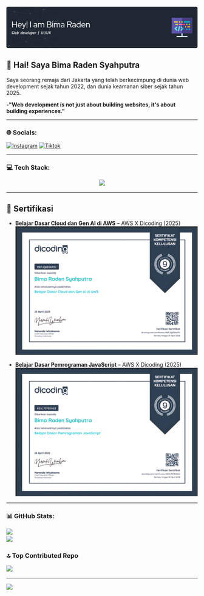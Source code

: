 ![Bima Raden](./img/Header-1.png)


## 👋 Hai! Saya Bima Raden Syahputra

Saya seorang remaja dari Jakarta yang telah berkecimpung di dunia web development sejak tahun 2022, dan dunia keamanan siber sejak tahun 2025.  

**-"Web development is not just about building websites, it's about building experiences."**



---

### 🌐 Socials:
[![Instagram](https://img.shields.io/badge/Instagram-%23E4405F.svg?logo=Instagram&logoColor=white)](https://instagram.com/Bimaraden__) 
[![Tiktok](https://img.shields.io/badge/TikTok-000000?style=for-the-badge&logo=tiktok&logoColor=white)](https://www.tiktok.com/@bimrdsy)

---

### 💻 Tech Stack:
  <p align="center">
  <a href="https://skillicons.dev">
    <img src="https://skillicons.dev/icons?i=js,html,css,react,typescript,vue,tailwind,bootstrap,figma,arduino" />
  </a>
</p>

---

## 📜 Sertifikasi

- **Belajar Dasar Cloud dan Gen Al di AWS** – AWS X Dicoding (2025)  
  ![Dasar cloud and AI](./img/1.png)

- **Belajar Dasar Pemrograman JavaScript** – AWS X Dicoding (2025)  
  ![JS certificate](./img/2.png)

---


### 📊 GitHub Stats:
![](https://github-readme-stats.vercel.app/api?username=Bimaraden&theme=dark&hide_border=false&include_all_commits=true&count_private=false)<br/>
![](https://nirzak-streak-stats.vercel.app/?user=Bimaraden&theme=dark&hide_border=false)<br/>

### 🔝 Top Contributed Repo
![](https://github-contributor-stats.vercel.app/api?username=Bimaraden&limit=5&theme=dark&combine_all_yearly_contributions=true)

---
[![](https://visitcount.itsvg.in/api?id=Bimaraden&icon=0&color=0)](https://visitcount.itsvg.in)

<!-- Proudly created with GPRM ( https://gprm.itsvg.in ) -->
